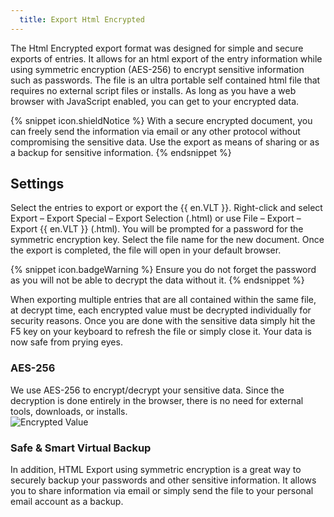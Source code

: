 ```yaml
---
  title: Export Html Encrypted
---
```

The Html Encrypted export format was designed for simple and secure exports of entries. It allows for an html export of the entry information while using symmetric encryption (AES-256) to encrypt sensitive information such as passwords. The file is an ultra portable self contained html file that requires no external script files or installs. As long as you have a web browser with JavaScript enabled, you can get to your encrypted data.  

{% snippet icon.shieldNotice %} 
With a secure encrypted document, you can freely send the information via email or any other protocol without compromising the sensitive data. Use the export as means of sharing or as a backup for sensitive information. 
{% endsnippet %}
 
## Settings 

Select the entries to export or export the {{ en.VLT }}. Right-click and select Export – Export Special – Export Selection (.html) or use File – Export – Export {{ en.VLT }} (.html). You will be prompted for a password for the symmetric encryption key. Select the file name for the new document. Once the export is completed, the file will open in your default browser.  

{% snippet icon.badgeWarning %} 
Ensure you do not forget the password as you will not be able to decrypt the data without it. 
{% endsnippet %}
 
When exporting multiple entries that are all contained within the same file, at decrypt time, each encrypted value must be decrypted individually for security reasons. Once you are done with the sensitive data simply hit the F5 key on your keyboard to refresh the file or simply close it. Your data is now safe from prying eyes. 

### AES-256 

We use AES-256 to encrypt/decrypt your sensitive data. Since the decryption is done entirely in the browser, there is no need for external tools, downloads, or installs.  
![Encrypted Value](https://webdevolutions.azureedge.net/docs/en/rdm/windows/clip10883.png) 

### Safe & Smart Virtual Backup 

In addition, HTML Export using symmetric encryption is a great way to securely backup your passwords and other sensitive information. It allows you to share information via email or simply send the file to your personal email account as a backup. 

